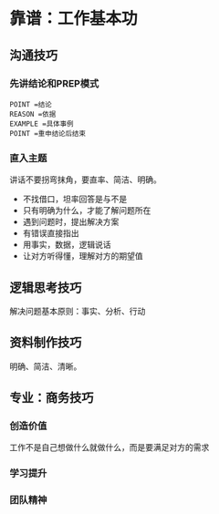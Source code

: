 # 靠谱：工作基本功

## 沟通技巧

### 先讲结论和PREP模式

```
POINT =结论
REASON =依据
EXAMPLE =具体事例
POINT =重申结论后结束
```

### 直入主题

讲话不要拐弯抹角，要直率、简洁、明确。



* 不找借口，坦率回答是与不是
* 只有明确为什么，才能了解问题所在
* 遇到问题时，提出解决方案
* 有错误直接指出
* 用事实，数据，逻辑说话
* 让对方听得懂，理解对方的期望值



## 逻辑思考技巧

解决问题基本原则：事实、分析、行动



## 资料制作技巧

明确、简洁、清晰。



## 专业：商务技巧

### 创造价值

工作不是自己想做什么就做什么，而是要满足对方的需求

### 学习提升

### 团队精神